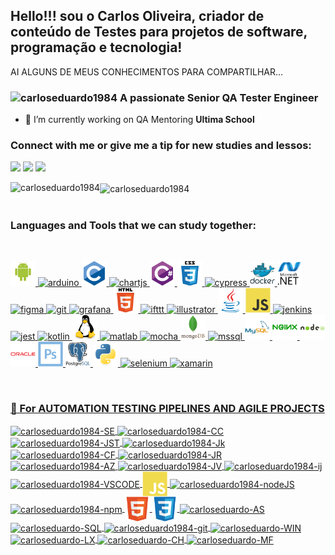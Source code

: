 ## Hello!!! sou o Carlos Oliveira, criador de conteúdo de Testes para projetos de software, programação e tecnologia!
AI ALGUNS DE MEUS CONHECIMENTOS PARA COMPARTILHAR...

<h3 align="left"> <img src="https://komarev.com/ghpvc/?username=carloseduardo1984&label=Profile%20views&color=0e75b6&style=flat" alt="carloseduardo1984" /> A passionate Senior QA Tester Engineer   </h3>

- 🔭 I’m currently working on QA Mentoring **Ultima School**

<h3 align="left">Connect with me or give me a tip for new studies and lessos:</h3>
<p align="left">
  <a href="https://www.youtube.com/@ceocampanhaeletronicaonlin8457"><img src="https://img.shields.io/badge/YouTube-FF0000?style=for-the-badge&logo=youtube&logoColor=white" target="_blank"></a>   
 <a href = "mailto:carloseduardo1984@gmail.com"><img src="https://img.shields.io/badge/-Gmail-%23333?style=for-the-badge&logo=gmail&logoColor=white" target="_blank"></a>
  <a href="https://www.linkedin.com/in/carlosoliveira1984/" target="_blank"><img src="https://img.shields.io/badge/-LinkedIn-%230077B5?style=for-the-badge&logo=linkedin&logoColor=white" target="_blank"></a>  
 </a>

</p> 


<img align="left" src="https://github-readme-stats.vercel.app/api/top-langs?username=carloseduardo1984&show_icons=true&locale=en&layout=compact" alt="carloseduardo1984" />
<p><img align="center" src="https://github-readme-stats.vercel.app/api?username=carloseduardo1984&show_icons=true&locale=en" alt="carloseduardo1984" />

<br>
</br>
<h3 align="left">Languages and Tools that we can study together:</h3> <br>
<p align="left"> <a href="https://developer.android.com" target="_blank" rel="noreferrer"> <img src="https://raw.githubusercontent.com/devicons/devicon/master/icons/android/android-original-wordmark.svg" alt="android" width="40" height="40"/> </a> <a href="https://www.arduino.cc/" target="_blank" rel="noreferrer"> <img src="https://cdn.worldvectorlogo.com/logos/arduino-1.svg" alt="arduino" width="40" height="40"/> </a> <a href="https://www.cprogramming.com/" target="_blank" rel="noreferrer"> <img src="https://raw.githubusercontent.com/devicons/devicon/master/icons/c/c-original.svg" alt="c" width="40" height="40"/> </a> <a href="https://www.chartjs.org" target="_blank" rel="noreferrer"> <img src="https://www.chartjs.org/media/logo-title.svg" alt="chartjs" width="40" height="40"/> </a> <a href="https://www.w3schools.com/cs/" target="_blank" rel="noreferrer"> <img src="https://raw.githubusercontent.com/devicons/devicon/master/icons/csharp/csharp-original.svg" alt="csharp" width="40" height="40"/> </a> <a href="https://www.w3schools.com/css/" target="_blank" rel="noreferrer"> <img src="https://raw.githubusercontent.com/devicons/devicon/master/icons/css3/css3-original-wordmark.svg" alt="css3" width="40" height="40"/> </a> <a href="https://www.cypress.io" target="_blank" rel="noreferrer"> <img src="https://raw.githubusercontent.com/simple-icons/simple-icons/6e46ec1fc23b60c8fd0d2f2ff46db82e16dbd75f/icons/cypress.svg" alt="cypress" width="40" height="40"/> </a> <a href="https://www.docker.com/" target="_blank" rel="noreferrer"> <img src="https://raw.githubusercontent.com/devicons/devicon/master/icons/docker/docker-original-wordmark.svg" alt="docker" width="40" height="40"/> </a> <a href="https://dotnet.microsoft.com/" target="_blank" rel="noreferrer"> <img src="https://raw.githubusercontent.com/devicons/devicon/master/icons/dot-net/dot-net-original-wordmark.svg" alt="dotnet" width="40" height="40"/> </a> <a href="https://www.figma.com/" target="_blank" rel="noreferrer"> <img src="https://www.vectorlogo.zone/logos/figma/figma-icon.svg" alt="figma" width="40" height="40"/> </a> <a href="https://git-scm.com/" target="_blank" rel="noreferrer"> <img src="https://www.vectorlogo.zone/logos/git-scm/git-scm-icon.svg" alt="git" width="40" height="40"/> </a> <a href="https://grafana.com" target="_blank" rel="noreferrer"> <img src="https://www.vectorlogo.zone/logos/grafana/grafana-icon.svg" alt="grafana" width="40" height="40"/> </a> <a href="https://www.w3.org/html/" target="_blank" rel="noreferrer"> <img src="https://raw.githubusercontent.com/devicons/devicon/master/icons/html5/html5-original-wordmark.svg" alt="html5" width="40" height="40"/> </a> <a href="https://ifttt.com/" target="_blank" rel="noreferrer"> <img src="https://www.vectorlogo.zone/logos/ifttt/ifttt-ar21.svg" alt="ifttt" width="40" height="40"/> </a> <a href="https://www.adobe.com/in/products/illustrator.html" target="_blank" rel="noreferrer"> <img src="https://www.vectorlogo.zone/logos/adobe_illustrator/adobe_illustrator-icon.svg" alt="illustrator" width="40" height="40"/> </a> <a href="https://www.java.com" target="_blank" rel="noreferrer"> <img src="https://raw.githubusercontent.com/devicons/devicon/master/icons/java/java-original.svg" alt="java" width="40" height="40"/> </a> <a href="https://developer.mozilla.org/en-US/docs/Web/JavaScript" target="_blank" rel="noreferrer"> <img src="https://raw.githubusercontent.com/devicons/devicon/master/icons/javascript/javascript-original.svg" alt="javascript" width="40" height="40"/> </a> <a href="https://www.jenkins.io" target="_blank" rel="noreferrer"> <img src="https://www.vectorlogo.zone/logos/jenkins/jenkins-icon.svg" alt="jenkins" width="40" height="40"/> </a> <a href="https://jestjs.io" target="_blank" rel="noreferrer"> <img src="https://www.vectorlogo.zone/logos/jestjsio/jestjsio-icon.svg" alt="jest" width="40" height="40"/> </a> <a href="https://kotlinlang.org" target="_blank" rel="noreferrer"> <img src="https://www.vectorlogo.zone/logos/kotlinlang/kotlinlang-icon.svg" alt="kotlin" width="40" height="40"/> </a> <a href="https://www.linux.org/" target="_blank" rel="noreferrer"> <img src="https://raw.githubusercontent.com/devicons/devicon/master/icons/linux/linux-original.svg" alt="linux" width="40" height="40"/> </a> <a href="https://www.mathworks.com/" target="_blank" rel="noreferrer"> <img src="https://upload.wikimedia.org/wikipedia/commons/2/21/Matlab_Logo.png" alt="matlab" width="40" height="40"/> </a> <a href="https://mochajs.org" target="_blank" rel="noreferrer"> <img src="https://www.vectorlogo.zone/logos/mochajs/mochajs-icon.svg" alt="mocha" width="40" height="40"/> </a> <a href="https://www.mongodb.com/" target="_blank" rel="noreferrer"> <img src="https://raw.githubusercontent.com/devicons/devicon/master/icons/mongodb/mongodb-original-wordmark.svg" alt="mongodb" width="40" height="40"/> </a> <a href="https://www.microsoft.com/en-us/sql-server" target="_blank" rel="noreferrer"> <img src="https://www.svgrepo.com/show/303229/microsoft-sql-server-logo.svg" alt="mssql" width="40" height="40"/> </a> <a href="https://www.mysql.com/" target="_blank" rel="noreferrer"> <img src="https://raw.githubusercontent.com/devicons/devicon/master/icons/mysql/mysql-original-wordmark.svg" alt="mysql" width="40" height="40"/> </a> <a href="https://www.nginx.com" target="_blank" rel="noreferrer"> <img src="https://raw.githubusercontent.com/devicons/devicon/master/icons/nginx/nginx-original.svg" alt="nginx" width="40" height="40"/> </a> <a href="https://nodejs.org" target="_blank" rel="noreferrer"> <img src="https://raw.githubusercontent.com/devicons/devicon/master/icons/nodejs/nodejs-original-wordmark.svg" alt="nodejs" width="40" height="40"/> </a> <a href="https://www.oracle.com/" target="_blank" rel="noreferrer"> <img src="https://raw.githubusercontent.com/devicons/devicon/master/icons/oracle/oracle-original.svg" alt="oracle" width="40" height="40"/> </a> <a href="https://www.photoshop.com/en" target="_blank" rel="noreferrer"> <img src="https://raw.githubusercontent.com/devicons/devicon/master/icons/photoshop/photoshop-line.svg" alt="photoshop" width="40" height="40"/> </a> <a href="https://www.postgresql.org" target="_blank" rel="noreferrer"> <img src="https://raw.githubusercontent.com/devicons/devicon/master/icons/postgresql/postgresql-original-wordmark.svg" alt="postgresql" width="40" height="40"/> </a> <a href="https://www.python.org" target="_blank" rel="noreferrer"> <img src="https://raw.githubusercontent.com/devicons/devicon/master/icons/python/python-original.svg" alt="python" width="40" height="40"/> </a> <a href="https://www.selenium.dev" target="_blank" rel="noreferrer"> <img src="https://raw.githubusercontent.com/detain/svg-logos/780f25886640cef088af994181646db2f6b1a3f8/svg/selenium-logo.svg" alt="selenium" width="40" height="40"/> </a> <a href="https://dotnet.microsoft.com/apps/xamarin" target="_blank" rel="noreferrer"> <img src="https://raw.githubusercontent.com/detain/svg-logos/780f25886640cef088af994181646db2f6b1a3f8/svg/xamarin.svg" alt="xamarin" width="40" height="40"/> </a> </p>

<div>
  <a href="https://https://www.linkedin.com/in/carlosoliveira1984/>
 
  <div style="display: inline_block"><br> 
  <h3 align="left">🔭 For AUTOMATION TESTING PIPELINES AND AGILE PROJECTS</h3>                                  
  <img align="center" alt="carloseduardo1984-SE" height="40" width="50" src="https://cdn.jsdelivr.net/gh/devicons/devicon/icons/selenium/selenium-original.svg">
  <img align="center" alt="carloseduardo1984-CC" height="40" width="50" src="https://cdn.jsdelivr.net/gh/devicons/devicon/icons/cucumber/cucumber-plain.svg">
  <img align="center" alt="carloseduardo1984-JST" height="40" width="50" src="https://cdn.jsdelivr.net/gh/devicons/devicon/icons/jest/jest-plain.svg">
  <img align="center" alt="carloseduardo1984-Jk" height="40" width="50" src="https://cdn.jsdelivr.net/gh/devicons/devicon/icons/jenkins/jenkins-original.svg">
  <img align="center" alt="carloseduardo1984-CF" height="40" width="50" src="https://cdn.jsdelivr.net/gh/devicons/devicon/icons/confluence/confluence-original.svg">
  <img align="center" alt="carloseduardo1984-JR" height="40" width="50" src="https://cdn.jsdelivr.net/gh/devicons/devicon/icons/jira/jira-original-wordmark.svg">
  <img align="center" alt="carloseduardo1984-AZ" height="40" width="50" src="https://cdn.jsdelivr.net/gh/devicons/devicon/icons/azure/azure-original-wordmark.svg">
   <img align="center" alt="carloseduardo1984-JV" height="40" width="50" src="https://cdn.jsdelivr.net/gh/devicons/devicon/icons/java/java-plain-wordmark.svg">
  <img align="center" alt="carloseduardo1984-ij" height="80" width="80" src="https://cdn.jsdelivr.net/gh/devicons/devicon/icons/intellij/intellij-plain-wordmark.svg" />
          
  <img align="center" alt="carloseduardo1984-VSCODE" height="40" width="40" src="https://cdn.jsdelivr.net/gh/devicons/devicon/icons/vscode/vscode-original-wordmark.svg">
    <img align="center" alt="carloseduardo1984-JS" height="40" width="40" src="https://raw.githubusercontent.com/devicons/devicon/master/icons/javascript/javascript-plain.svg">
  <img align="center" alt="carloseduardo1984-nodeJS" height="40" width="40" src="https://cdn.jsdelivr.net/gh/devicons/devicon/icons/nodejs/nodejs-plain-wordmark.svg">
   <img align="center" alt="carloseduardo1984-npm" height="40" width="40" src="https://cdn.jsdelivr.net/gh/devicons/devicon/icons/npm/npm-original-wordmark.svg">
  
  <img align="center" alt="carloseduardo1984-HTML" height="40" width="40" src="https://raw.githubusercontent.com/devicons/devicon/master/icons/html5/html5-original.svg">
  <img align="center" alt="carloseduardo1984-CSS" height="40" width="40" src="https://raw.githubusercontent.com/devicons/devicon/master/icons/css3/css3-original.svg">
  <img align="center" alt="carloseduardo-AS" height="80" width="80" src="https://cdn.jsdelivr.net/gh/devicons/devicon/icons/androidstudio/androidstudio-original.svg">
  <img align="center" alt="carloseduardo-SQL" height="40" width="40" src="https://cdn.jsdelivr.net/gh/devicons/devicon/icons/mysql/mysql-plain-wordmark.svg">

  <img align="center" alt="carloseduardo1984-git" height="40" width="40" src="https://cdn.jsdelivr.net/gh/devicons/devicon/icons/git/git-plain-wordmark.svg">
  <img align="center" alt="carloseduardo-WIN" height="40" width="40" src="https://cdn.jsdelivr.net/gh/devicons/devicon/icons/windows8/windows8-original.svg" />
  <img align="center" alt="carloseduardo-LX" height="40" width="40" src="https://cdn.jsdelivr.net/gh/devicons/devicon/icons/linux/linux-original.svg" />
  <img align="center" alt="carloseduardo-CH" height="40" width="40" src="https://cdn.jsdelivr.net/gh/devicons/devicon/icons/chrome/chrome-original.svg" />
  <img align="center" alt="carloseduardo-MF" height="40" width="40" src="https://cdn.jsdelivr.net/gh/devicons/devicon/icons/firefox/firefox-original.svg" />                  
</div>
  
  ##
 

